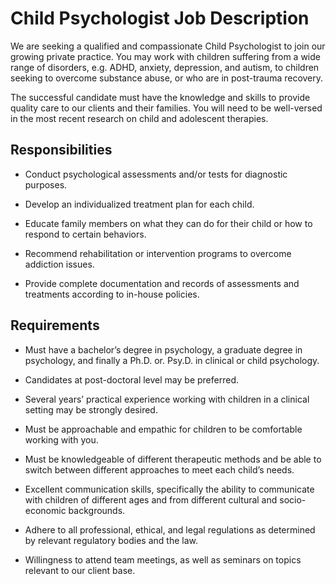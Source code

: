 # Child Psychologist Job Description

We are seeking a qualified and compassionate Child Psychologist to join our growing private practice. You may work with children suffering from a wide range of disorders, e.g. ADHD, anxiety, depression, and autism, to children seeking to overcome substance abuse, or who are in post-trauma recovery.

The successful candidate must have the knowledge and skills to provide quality care to our clients and their families. You will need to be well-versed in the most recent research on child and adolescent therapies.

## Responsibilities

* Conduct psychological assessments and/or tests for diagnostic purposes.

* Develop an individualized treatment plan for each child.

* Educate family members on what they can do for their child or how to respond to certain behaviors.

* Recommend rehabilitation or intervention programs to overcome addiction issues.

* Provide complete documentation and records of assessments and treatments according to in-house policies.

## Requirements

* Must have a bachelor’s degree in psychology, a graduate degree in psychology, and finally a Ph.D. or. Psy.D. in clinical or child psychology.

* Candidates at post-doctoral level may be preferred.

* Several years’ practical experience working with children in a clinical setting may be strongly desired.

* Must be approachable and empathic for children to be comfortable working with you.

* Must be knowledgeable of different therapeutic methods and be able to switch between different approaches to meet each child’s needs.

* Excellent communication skills, specifically the ability to communicate with children of different ages and from different cultural and socio-economic backgrounds.

* Adhere to all professional, ethical, and legal regulations as determined by relevant regulatory bodies and the law.

* Willingness to attend team meetings, as well as seminars on topics relevant to our client base.

